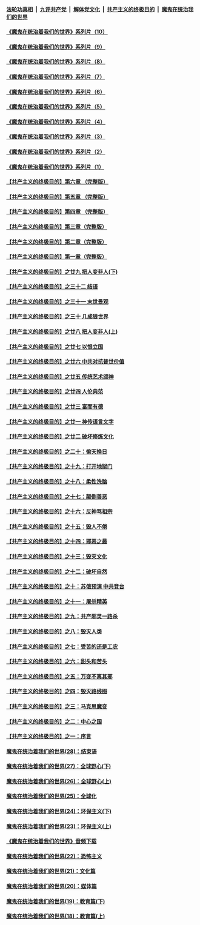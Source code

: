

####  [法轮功真相](../../../../basic/blob/master/README.md?t=09092131) &nbsp;|&nbsp; [九评共产党](../../../../9ping.md/blob/master/README.md?t=09092131) &nbsp;|&nbsp; [解体党文化](../../../../jtdwh.md/blob/master/README.md?t=09092131)  &nbsp;|&nbsp; [共产主义的终极目的](../../../../gczydzjmd.md/blob/master/README.md?t=09092131) &nbsp;|&nbsp; [魔鬼在统治我们的世界](../../../../mgztzwmdsj.md/blob/master/README.md?t=09092131) 

#### [《魔鬼在统治着我们的世界》系列片（10）](../pages/nsc422/n12292670.md?t=09092131) 

#### [《魔鬼在统治着我们的世界》系列片（9）](../pages/nsc422/n12290859.md?t=09092131) 

#### [《魔鬼在统治着我们的世界》系列片（8）](../pages/nsc422/n12287445.md?t=09092131) 

#### [《魔鬼在统治着我们的世界》系列片（7）](../pages/nsc422/n12283425.md?t=09092131) 

#### [《魔鬼在统治着我们的世界》系列片（6）](../pages/nsc422/n12282314.md?t=09092131) 

#### [《魔鬼在统治着我们的世界》系列片（5）](../pages/nsc422/n12281419.md?t=09092131) 

#### [《魔鬼在统治着我们的世界》系列片（4）](../pages/nsc422/n12274024.md?t=09092131) 

#### [《魔鬼在统治着我们的世界》系列片（3）](../pages/nsc422/n12271322.md?t=09092131) 

#### [《魔鬼在统治着我们的世界》系列片（2）](../pages/nsc422/n12269049.md?t=09092131) 

#### [《魔鬼在统治着我们的世界》系列片（1）](../pages/nsc422/n12267575.md?t=09092131) 

#### [【共产主义的终极目的】第六章 （完整版）](../pages/nsc422/n11428913.md?t=09092131) 

#### [【共产主义的终极目的】第五章 （完整版）](../pages/nsc422/n11428912.md?t=09092131) 

#### [【共产主义的终极目的】第四章 （完整版）](../pages/nsc422/n11428907.md?t=09092131) 

#### [【共产主义的终极目的】第三章（完整版）](../pages/nsc422/n11428848.md?t=09092131) 

#### [【共产主义的终极目的】第二章（完整版）](../pages/nsc422/n11428831.md?t=09092131) 

#### [【共产主义的终极目的】第一章（完整版）](../pages/nsc422/n11417651.md?t=09092131) 

#### [【共产主义的终极目的】之廿九 把人变非人(下)](../pages/nsc422/n11344140.md?t=09092131) 

#### [【共产主义的终极目的】之三十二 结语](../pages/nsc422/n11360535.md?t=09092131) 

#### [【共产主义的终极目的】之三十一 末世景观](../pages/nsc422/n11351129.md?t=09092131) 

#### [【共产主义的终极目的】之三十 几成狼世界](../pages/nsc422/n11348280.md?t=09092131) 

#### [【共产主义的终极目的】之廿八 把人变非人(上)](../pages/nsc422/n11340492.md?t=09092131) 

#### [【共产主义的终极目的】之廿七 以恨立国](../pages/nsc422/n11336944.md?t=09092131) 

#### [【共产主义的终极目的】之廿六 中共对抗普世价值](../pages/nsc422/n11324785.md?t=09092131) 

#### [【共产主义的终极目的】之廿五 传统艺术颂神](../pages/nsc422/n11296396.md?t=09092131) 

#### [【共产主义的终极目的】之廿四 人伦典范](../pages/nsc422/n11296397.md?t=09092131) 

#### [【共产主义的终极目的】之廿三 富而有德](../pages/nsc422/n11283598.md?t=09092131) 

#### [【共产主义的终极目的】之廿一 神传语言文字](../pages/nsc422/n11263265.md?t=09092131) 

#### [【共产主义的终极目的】之廿二 破坏修炼文化](../pages/nsc422/n11245728.md?t=09092131) 

#### [【共产主义的终极目的】之二十：偷天换日](../pages/nsc422/n11238846.md?t=09092131) 

#### [【共产主义的终极目的】之十九：打开地狱门](../pages/nsc422/n11206376.md?t=09092131) 

#### [【共产主义的终极目的】之十八：柔性洗脑](../pages/nsc422/n11199994.md?t=09092131) 

#### [【共产主义的终极目的】之十七：颠倒善恶](../pages/nsc422/n11179782.md?t=09092131) 

#### [【共产主义的终极目的】之十六：反神骂祖宗](../pages/nsc422/n11166798.md?t=09092131) 

#### [【共产主义的终极目的】之十五：毁人不倦](../pages/nsc422/n11166792.md?t=09092131) 

#### [【共产主义的终极目的】之十四：邪恶之最](../pages/nsc422/n11150249.md?t=09092131) 

#### [【共产主义的终极目的】之十三：毁灭文化](../pages/nsc422/n11135227.md?t=09092131) 

#### [【共产主义的终极目的】之十二：破坏自然](../pages/nsc422/n11135214.md?t=09092131) 

#### [【共产主义的终极目的】之十：苏俄预演 中共登台](../pages/nsc422/n11118424.md?t=09092131) 

#### [【共产主义的终极目的】之十一：屠杀精英](../pages/nsc422/n11118442.md?t=09092131) 

#### [【共产主义的终极目的】之九：共产邪灵一路杀](../pages/nsc422/n11114139.md?t=09092131) 

#### [【共产主义的终极目的】之八：毁灭人类](../pages/nsc422/n11108503.md?t=09092131) 

#### [【共产主义的终极目的】之七：受苦的还是工农](../pages/nsc422/n11101809.md?t=09092131) 

#### [【共产主义的终极目的】之六：甜头和苦头](../pages/nsc422/n11096971.md?t=09092131) 

#### [【共产主义的终极目的】之五：万变不离其邪](../pages/nsc422/n11091285.md?t=09092131) 

#### [【共产主义的终极目的】之四：毁灭路线图](../pages/nsc422/n11086284.md?t=09092131) 

#### [【共产主义的终极目的】之三：马克思魔变](../pages/nsc422/n11061941.md?t=09092131) 

#### [【共产主义的终极目的】之二：中心之国](../pages/nsc422/n11047728.md?t=09092131) 

#### [【共产主义的终极目的】之一：序言](../pages/nsc422/n11086077.md?t=09092131) 

#### [魔鬼在统治着我们的世界(28)：结束语](../pages/nsc422/n10936246.md?t=09092131) 

#### [魔鬼在统治着我们的世界(27)：全球野心(下)](../pages/nsc422/n10928319.md?t=09092131) 

#### [魔鬼在统治着我们的世界(26)：全球野心(上)](../pages/nsc422/n10900318.md?t=09092131) 

#### [魔鬼在统治着我们的世界(25)：全球化](../pages/nsc422/n10788205.md?t=09092131) 

#### [魔鬼在统治着我们的世界(24)：环保主义(下)](../pages/nsc422/n10695307.md?t=09092131) 

#### [魔鬼在统治着我们的世界(23)：环保主义(上)](../pages/nsc422/n10688613.md?t=09092131) 

#### [《魔鬼在统治着我们的世界》音频下载](../pages/nsc422/n10635553.md?t=09092131) 

#### [魔鬼在统治着我们的世界(22)：恐怖主义](../pages/nsc422/n10614727.md?t=09092131) 

#### [魔鬼在统治着我们的世界(21)：文化篇](../pages/nsc422/n10597706.md?t=09092131) 

#### [魔鬼在统治着我们的世界(20)：媒体篇](../pages/nsc422/n10586579.md?t=09092131) 

#### [魔鬼在统治着我们的世界(19)：教育篇(下)](../pages/nsc422/n10564808.md?t=09092131) 

#### [魔鬼在统治着我们的世界(18)：教育篇(上)](../pages/nsc422/n10526970.md?t=09092131) 

